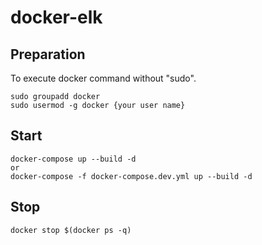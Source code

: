# docker-elk

## Preparation
To execute docker command without "sudo".
```
sudo groupadd docker
sudo usermod -g docker {your user name}
```

## Start
```
docker-compose up --build -d
or
docker-compose -f docker-compose.dev.yml up --build -d
```

## Stop
```
docker stop $(docker ps -q)
```

